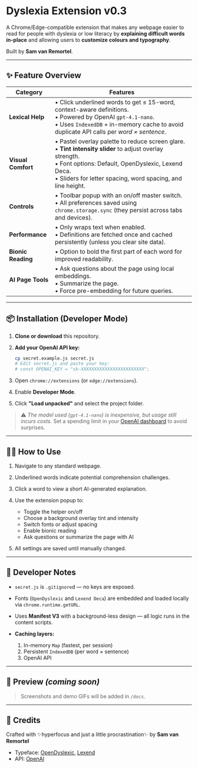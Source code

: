 # Dyslexia Extension v0.3 

A Chrome/Edge-compatible extension that makes any webpage easier to read for
people with dyslexia or low literacy by **explaining difficult words in-place**
and allowing users to **customize colours and typography**.

Built by **Sam van Remortel**.

---

## ✨ Feature Overview

| Category          | Features |
|------------------|----------|
| **Lexical Help** | • Click underlined words to get ≤ 15-word, context-aware definitions.<br>• Powered by OpenAI `gpt-4.1-nano`.<br>• Uses `IndexedDB` + in-memory cache to avoid duplicate API calls per *word × sentence*. |
| **Visual Comfort** | • Pastel overlay palette to reduce screen glare.<br>• **Tint intensity slider** to adjust overlay strength.<br>• Font options: Default, OpenDyslexic, Lexend Deca.<br>• Sliders for letter spacing, word spacing, and line height. |
| **Controls** | • Toolbar popup with an on/off master switch.<br>• All preferences saved using `chrome.storage.sync` (they persist across tabs and devices). |
| **Performance** | • Only wraps text when enabled.<br>• Definitions are fetched once and cached persistently (unless you clear site data). |
| **Bionic Reading** | • Option to bold the first part of each word for improved readability. |
| **AI Page Tools** | • Ask questions about the page using local embeddings.<br>• Summarize the page.<br>• Force pre-embedding for future queries. |

---

## 📦 Installation (Developer Mode)

1. **Clone or download** this repository.
2. **Add your OpenAI API key:**

   ```bash
   cp secret.example.js secret.js
   # Edit secret.js and paste your key:
   # const OPENAI_KEY = "sk-XXXXXXXXXXXXXXXXXXXXXXXX";
   ````

3. Open `chrome://extensions` (or `edge://extensions`).
4. Enable **Developer Mode**.
5. Click **"Load unpacked"** and select the project folder.

> ⚠️ *The model used (`gpt-4.1-nano`) is inexpensive, but usage still incurs costs.*
> Set a spending limit in your [OpenAI dashboard](https://platform.openai.com/account/billing/limits) to avoid surprises.

---

## 🧑‍🏫 How to Use

1. Navigate to any standard webpage.
2. Underlined words indicate potential comprehension challenges.
3. Click a word to view a short AI-generated explanation.
4. Use the extension popup to:

   * Toggle the helper on/off
   * Choose a background overlay tint and intensity
   * Switch fonts or adjust spacing
   * Enable bionic reading
   * Ask questions or summarize the page with AI
5. All settings are saved until manually changed.

---

## 🔧 Developer Notes

* `secret.js` is `.gitignore`d — no keys are exposed.
* Fonts (`OpenDyslexic` and `Lexend Deca`) are embedded and loaded locally via `chrome.runtime.getURL`.
* Uses **Manifest V3** with a background-less design — all logic runs in the content scripts.
* **Caching layers:**

  1. In-memory `Map` (fastest, per session)
  2. Persistent `IndexedDB` (per word × sentence)
  3. OpenAI API 

---

## 📸 Preview *(coming soon)*

> Screenshots and demo GIFs will be added in `/docs`.

---

## 🙏 Credits

Crafted with ✨hyperfocus and just a little procrastination✨
by **Sam van Remortel**

* Typeface: [OpenDyslexic](https://opendyslexic.org/), [Lexend](https://www.lexend.com/)
* API: [OpenAI](https://platform.openai.com/)

